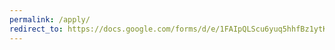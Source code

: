 ```yaml
---
permalink: /apply/
redirect_to: https://docs.google.com/forms/d/e/1FAIpQLScu6yuq5hhfBz1ytKynsahGFerJpELjZ_HVwMhBmN8RqytCvg/viewform?usp=header
---
```

